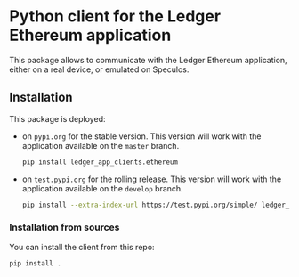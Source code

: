 # Python client for the Ledger Ethereum application

This package allows to communicate with the Ledger Ethereum application, either on a
real device, or emulated on Speculos.

## Installation

This package is deployed:

- on `pypi.org` for the stable version. This version will work with the
  application available on the `master` branch.

  ```bash
  pip install ledger_app_clients.ethereum
  ```
- on `test.pypi.org` for the rolling release. This version will work with the
  application available on the `develop` branch.

  ```bash
  pip install --extra-index-url https://test.pypi.org/simple/ ledger_app_clients.ethereum
  ```

### Installation from sources

You can install the client from this repo:

```bash
pip install .
```
